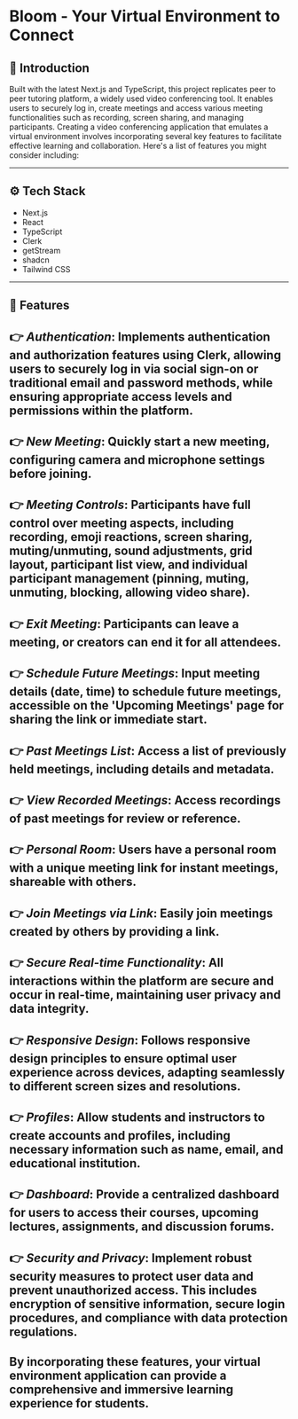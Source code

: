 # Bloom - Your Virtual Environment to Connect 

## 🤖 Introduction

Built with the latest Next.js and TypeScript, this project replicates peer to peer tutoring platform, a widely used video conferencing tool. It enables users to securely log in, create meetings and access various meeting functionalities such as recording, screen sharing, and managing participants.
Creating a video conferencing application that emulates a virtual environment involves incorporating several key features to facilitate effective learning and collaboration. Here's a list of features you might consider including:

---

## ⚙ Tech Stack

- Next.js
- React
- TypeScript
- Clerk
- getStream
- shadcn
- Tailwind CSS

---

## 🔋 Features
👉 *Authentication*: Implements authentication and authorization features using Clerk, allowing users to securely log in via social sign-on or traditional email and password methods, while ensuring appropriate access levels and permissions within the platform.
---
👉 *New Meeting*: Quickly start a new meeting, configuring camera and microphone settings before joining.
---
👉 *Meeting Controls*: Participants have full control over meeting aspects, including recording, emoji reactions, screen sharing, muting/unmuting, sound adjustments, grid layout, participant list view, and individual participant management (pinning, muting, unmuting, blocking, allowing video share).
---
👉 *Exit Meeting*: Participants can leave a meeting, or creators can end it for all attendees.
---
👉 *Schedule Future Meetings*: Input meeting details (date, time) to schedule future meetings, accessible on the 'Upcoming Meetings' page for sharing the link or immediate start.
---
👉 *Past Meetings List*: Access a list of previously held meetings, including details and metadata.
---
👉 *View Recorded Meetings*: Access recordings of past meetings for review or reference.
---
👉 *Personal Room*: Users have a personal room with a unique meeting link for instant meetings, shareable with others.
---
👉 *Join Meetings via Link*: Easily join meetings created by others by providing a link.
---
👉 *Secure Real-time Functionality*: All interactions within the platform are secure and occur in real-time, maintaining user privacy and data integrity.
---
👉 *Responsive Design*: Follows responsive design principles to ensure optimal user experience across devices, adapting seamlessly to different screen sizes and resolutions.
---
👉 *Profiles*: Allow students and instructors to create accounts and profiles, including necessary information such as name, email, and educational institution.
---

👉 *Dashboard*: Provide a centralized dashboard for users to access their courses, upcoming lectures, assignments, and discussion forums.
---
👉 *Security and Privacy*: Implement robust security measures to protect user data and prevent unauthorized access. This includes encryption of sensitive information, secure login procedures, and compliance with data protection regulations.
---
By incorporating these features, your virtual environment application can provide a comprehensive and immersive learning experience for students.
---
